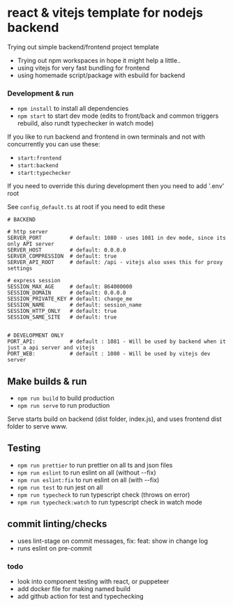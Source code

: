 # react & vitejs template for nodejs backend

Trying out simple backend/frontend project template

-   Trying out npm workspaces in hope it might help a little..
-   using vitejs for very fast bundling for frontend
-   using homemade script/package with esbuild for backend

### Development & run

-   `npm install` to install all dependencies
-   `npm start` to start dev mode (edits to front/back and common triggers rebuild, also rundt
    typechecker in watch mode)

If you like to run backend and frontend in own terminals and not with concurrently you can use
these:

-   `start:frontend`
-   `start:backend`
-   `start:typechecker`

If you need to override this during development then you need to add '.env' root

See `config_default.ts` at root if you need to edit these

```env
# BACKEND

# http server
SERVER_PORT         # default: 1080 - uses 1081 in dev mode, since its only API server
SERVER_HOST         # default: 0.0.0.0
SERVER_COMPRESSION  # default: true
SERVER_API_ROOT     # default: /api - vitejs also uses this for proxy settings

# express session
SESSION_MAX_AGE     # default: 864000000
SESSION_DOMAIN      # default: 0.0.0.0
SESSION_PRIVATE_KEY # default: change_me
SESSION_NAME        # default: session_name
SESSION_HTTP_ONLY   # default: true
SESSION_SAME_SITE   # default: true


# DEVELOPMENT ONLY
PORT_API:           # default : 1081 - Will be used by backend when it just a api server and vitejs
PORT_WEB:           # default : 1080 - Will be used by vitejs dev server
```

## Make builds & run

-   `npm run build` to build production
-   `npm run serve` to run production

Serve starts build on backend (dist folder, index.js), and uses frontend dist folder to serve www.

## Testing

-   `npm run prettier` to run prettier on all ts and json files
-   `npm run eslint` to run eslint on all (without --fix)
-   `npm run eslint:fix` to run eslint on all (with --fix)
-   `npm run test` to run jest on all
-   `npm run typecheck` to run typescript check (throws on error)
-   `npm run typecheck:watch` to run typescript check in watch mode

## commit linting/checks

-   uses lint-stage on commit messages, fix: feat: show in change log
-   runs eslint on pre-commit

### todo

-   look into component testing with react, or puppeteer
-   add docker file for making named build
-   add github action for test and typechecking
